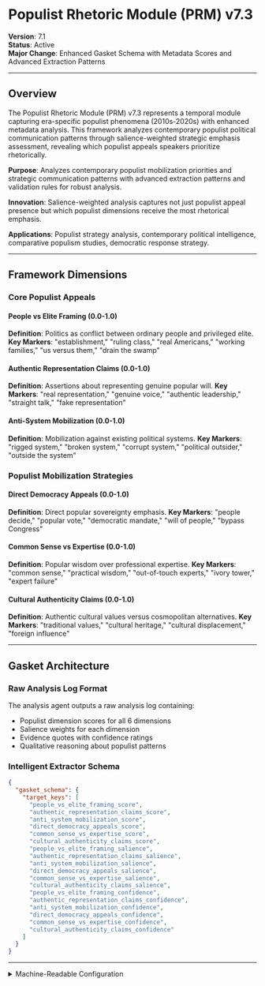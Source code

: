 # Populist Rhetoric Module (PRM) v7.3

**Version**: 7.1  
**Status**: Active  
**Major Change**: Enhanced Gasket Schema with Metadata Scores and Advanced Extraction Patterns

---

## Overview

The Populist Rhetoric Module (PRM) v7.3 represents a temporal module capturing era-specific populist phenomena (2010s-2020s) with enhanced metadata analysis. This framework analyzes contemporary populist political communication patterns through salience-weighted strategic emphasis assessment, revealing which populist appeals speakers prioritize rhetorically.

**Purpose**: Analyzes contemporary populist mobilization priorities and strategic communication patterns with advanced extraction patterns and validation rules for robust analysis.

**Innovation**: Salience-weighted analysis captures not just populist appeal presence but which populist dimensions receive the most rhetorical emphasis.

**Applications**: Populist strategy analysis, contemporary political intelligence, comparative populism studies, democratic response strategy.

---

## Framework Dimensions

### **Core Populist Appeals**

#### People vs Elite Framing (0.0-1.0)
**Definition**: Politics as conflict between ordinary people and privileged elite.
**Key Markers**: "establishment," "ruling class," "real Americans," "working families," "us versus them," "drain the swamp"

#### Authentic Representation Claims (0.0-1.0)
**Definition**: Assertions about representing genuine popular will.
**Key Markers**: "real representation," "genuine voice," "authentic leadership," "straight talk," "fake representation"

#### Anti-System Mobilization (0.0-1.0)
**Definition**: Mobilization against existing political systems.
**Key Markers**: "rigged system," "broken system," "corrupt system," "political outsider," "outside the system"

### **Populist Mobilization Strategies**

#### Direct Democracy Appeals (0.0-1.0)
**Definition**: Direct popular sovereignty emphasis.
**Key Markers**: "people decide," "popular vote," "democratic mandate," "will of people," "bypass Congress"

#### Common Sense vs Expertise (0.0-1.0)
**Definition**: Popular wisdom over professional expertise.
**Key Markers**: "common sense," "practical wisdom," "out-of-touch experts," "ivory tower," "expert failure"

#### Cultural Authenticity Claims (0.0-1.0)
**Definition**: Authentic cultural values versus cosmopolitan alternatives.
**Key Markers**: "traditional values," "cultural heritage," "cultural displacement," "foreign influence"

---

## Gasket Architecture

### Raw Analysis Log Format
The analysis agent outputs a raw analysis log containing:
- Populist dimension scores for all 6 dimensions
- Salience weights for each dimension
- Evidence quotes with confidence ratings
- Qualitative reasoning about populist patterns

### Intelligent Extractor Schema
```json
{
  "gasket_schema": {
    "target_keys": [
      "people_vs_elite_framing_score",
      "authentic_representation_claims_score",
      "anti_system_mobilization_score",
      "direct_democracy_appeals_score",
      "common_sense_vs_expertise_score",
      "cultural_authenticity_claims_score",
      "people_vs_elite_framing_salience",
      "authentic_representation_claims_salience",
      "anti_system_mobilization_salience",
      "direct_democracy_appeals_salience",
      "common_sense_vs_expertise_salience",
      "cultural_authenticity_claims_salience",
      "people_vs_elite_framing_confidence",
      "authentic_representation_claims_confidence",
      "anti_system_mobilization_confidence",
      "direct_democracy_appeals_confidence",
      "common_sense_vs_expertise_confidence",
      "cultural_authenticity_claims_confidence"
    ]
  }
}
```

---

<details><summary>Machine-Readable Configuration</summary>

```json
{
  "name": "prm_v7_1",
  "version": "v7.3",
  "display_name": "Populist Rhetoric Module (PRM) v7.3",
  "analysis_variants": {
    "default": {
      "description": "Sequential contemporary populist assessment with chain-of-thought methodology",
      "analysis_prompt": "You are an expert analyst specializing in contemporary populist political communication and democratic mobilization strategies across diverse contexts. Analyze this text through focused sequential steps, examining each populist dimension group independently before integration.\n\nSTEP 1 - CORE POPULIST APPEALS ANALYSIS\nFocus ONLY on core populist appeals (ignore mobilization strategies for now):\n- Look for people vs elite framing patterns: ordinary people emphasis ('ordinary people,' 'hardworking families,' 'common folk'), elite opposition ('privileged elite,' 'establishment,' 'corrupt elite'), conflict framing ('us versus them,' 'people versus elite,' 'class warfare') - Note: These are semantic concepts, look for politics as conflict between ordinary people and privileged elite, not just these exact phrases\n- Look for authentic representation patterns: genuine will claims ('represent genuine will,' 'voice of the people,' 'true representation'), popular mandate ('popular mandate,' 'people chose me,' 'speaking for people'), authenticity assertions ('authentic leader,' 'real representative,' 'genuine voice') - Note: These are semantic concepts, look for assertions about representing genuine popular will, not just these exact claims\n- Look for anti-system mobilization patterns: system opposition ('against the system,' 'corrupt system,' 'broken system'), institutional critique ('failed institutions,' 'rigged game,' 'system failure'), mobilization calls ('fight the system,' 'change the system,' 'tear it down') - Note: These are semantic concepts, look for mobilization against existing political systems, not just these exact terms\n- Score each dimension (0.0-1.0) with specific textual evidence\n- Assess salience (0.0-1.0): How central are core populist appeals to the overall message?\n- State confidence (0.0-1.0): How certain are you in this assessment?\nShow your analytical work and evidence before proceeding.\n\nSTEP 2 - POPULIST MOBILIZATION STRATEGIES ANALYSIS\nNow focus ONLY on populist mobilization strategies:\n- Look for direct democracy patterns: popular sovereignty ('people decide,' 'popular vote,' 'democratic mandate'), institutional bypass ('will of people,' 'bypass Congress,' 'direct to people'), direct participation ('people's choice,' 'direct democracy,' 'popular referendum') - Note: These are semantic concepts, look for direct popular sovereignty emphasis, not just these exact approaches\n- Look for common sense vs expertise patterns: popular wisdom ('common sense,' 'practical wisdom,' 'street smarts'), expert critique ('out-of-touch experts,' 'ivory tower,' 'expert failure'), folk knowledge ('what everyone knows,' 'obvious truth,' 'simple wisdom') - Note: These are semantic concepts, look for popular wisdom over professional expertise, not just these exact contrasts\n- Look for cultural authenticity patterns: traditional values ('traditional values,' 'cultural heritage,' 'authentic culture'), cultural threat ('cultural displacement,' 'foreign influence,' 'cultural invasion'), authenticity claims ('real culture,' 'authentic values,' 'true heritage') - Note: These are semantic concepts, look for authentic cultural values versus cosmopolitan alternatives, not just these exact values\n- Score each dimension (0.0-1.0) with specific textual evidence\n- Assess salience (0.0-1.0): How central are mobilization strategies to the message?\n- State confidence (0.0-1.0): How certain are you in this assessment?\nShow your analytical work and evidence before proceeding.\n\nFINAL STEP - INTEGRATION AND VALIDATION\nReview your step-by-step analysis:\n- Check for scoring consistency across all populist dimensions\n- Validate that evidence quality meets academic standards\n- Assess contemporary populist communication patterns and strategic priorities\n- Confirm confidence levels are appropriately calibrated\n- Calculate populist rhetoric indices and salience-weighted scores\n- Apply pattern classifications based on overall populist profile\n\nProvide your final structured analysis following this format:\n\n**POPULIST RHETORIC ASSESSMENT**\n\n**Core Populist Appeals**: People vs Elite [score], Authentic Representation [score], Anti-System Mobilization [score] (salience: [score], confidence: [score])\n**Mobilization Strategies**: Direct Democracy [score], Common Sense vs Expertise [score], Cultural Authenticity [score] (salience: [score], confidence: [score])\n\n**Calculated Metrics**:\n- Core Populist Appeal Score: [calculated score]\n- Populist Mobilization Score: [calculated score]\n- Populist Rhetoric Index: [calculated score]\n- Salience-Weighted Index: [calculated score]\n\n**Key Insights**: [Summary of contemporary populist communication patterns, strategic priorities, and mobilization approach]"
    }
  },
  "dimension_groups": {
    "core_populist_appeals": ["people_vs_elite_framing", "authentic_representation_claims", "anti_system_mobilization"],
    "populist_mobilization_strategies": ["direct_democracy_appeals", "common_sense_vs_expertise", "cultural_authenticity_claims"]
  },
  "calculation_spec": {
    "core_populist_appeal_score": "(people_vs_elite_framing_score + authentic_representation_claims_score + anti_system_mobilization_score) / 3",
    "populist_mobilization_score": "(direct_democracy_appeals_score + common_sense_vs_expertise_score + cultural_authenticity_claims_score) / 3", 
    "populist_rhetoric_index": "(core_populist_appeal_score + populist_mobilization_score) / 2",
    "salience_weighted_core_populist_appeal_score": "(people_vs_elite_framing_score * people_vs_elite_framing_salience + authentic_representation_claims_score * authentic_representation_claims_salience + anti_system_mobilization_score * anti_system_mobilization_salience) / (people_vs_elite_framing_salience + authentic_representation_claims_salience + anti_system_mobilization_salience + 1e-9)",
    "salience_weighted_populist_mobilization_score": "(direct_democracy_appeals_score * direct_democracy_appeals_salience + common_sense_vs_expertise_score * common_sense_vs_expertise_salience + cultural_authenticity_claims_score * cultural_authenticity_claims_salience) / (direct_democracy_appeals_salience + common_sense_vs_expertise_salience + cultural_authenticity_claims_salience + 1e-9)",
    "salience_weighted_populist_rhetoric_index": "(salience_weighted_core_populist_appeal_score * ((people_vs_elite_framing_salience + authentic_representation_claims_salience + anti_system_mobilization_salience + 1e-9) / 3) + salience_weighted_populist_mobilization_score * ((direct_democracy_appeals_salience + common_sense_vs_expertise_salience + cultural_authenticity_claims_salience + 1e-9) / 3)) / (((people_vs_elite_framing_salience + authentic_representation_claims_salience + anti_system_mobilization_salience + 1e-9) / 3) + ((direct_democracy_appeals_salience + common_sense_vs_expertise_salience + cultural_authenticity_claims_salience + 1e-9) / 3))"
  },
  "reliability_rubric": {
    "cronbachs_alpha": {
      "excellent": [0.80, 1.0],
      "good": [0.70, 0.79],
      "acceptable": [0.60, 0.69],
      "poor": [0.0, 0.59]
    },
    "notes": "Defines quality thresholds for framework reliability. The Synthesis Agent uses this for automated fit assessment."
  },
  "gasket_schema": {
    "version": "7.1",
    "extraction_method": "intelligent_extractor",
    "target_keys": [
      "people_vs_elite_framing_score",
      "authentic_representation_claims_score",
      "anti_system_mobilization_score",
      "direct_democracy_appeals_score",
      "common_sense_vs_expertise_score",
      "cultural_authenticity_claims_score",
      "people_vs_elite_framing_salience",
      "authentic_representation_claims_salience",
      "anti_system_mobilization_salience",
      "direct_democracy_appeals_salience",
      "common_sense_vs_expertise_salience",
      "cultural_authenticity_claims_salience",
      "people_vs_elite_framing_confidence",
      "authentic_representation_claims_confidence",
      "anti_system_mobilization_confidence",
      "direct_democracy_appeals_confidence",
      "common_sense_vs_expertise_confidence",
      "cultural_authenticity_claims_confidence"
    ],
    "extraction_patterns": {
      "people_vs_elite_framing_score": ["people.{0,20}vs.{0,20}elite.{0,20}framing.{0,20}score", "people.{0,20}elite.{0,20}rating", "elite\\s*framing\\s*:\\s*[0-9]"],
      "authentic_representation_claims_score": ["authentic.{0,20}representation.{0,20}claims.{0,20}score", "authentic.{0,20}representation.{0,20}rating", "authentic\\s*representation\\s*:\\s*[0-9]"],
      "anti_system_mobilization_score": ["anti.{0,20}system.{0,20}mobilization.{0,20}score", "anti.{0,20}system.{0,20}rating", "anti\\s*system\\s*:\\s*[0-9]"],
      "direct_democracy_appeals_score": ["direct.{0,20}democracy.{0,20}appeals.{0,20}score", "direct.{0,20}democracy.{0,20}rating", "direct\\s*democracy\\s*:\\s*[0-9]"],
      "common_sense_vs_expertise_score": ["common.{0,20}sense.{0,20}vs.{0,20}expertise.{0,20}score", "common.{0,20}sense.{0,20}rating", "common\\s*sense\\s*:\\s*[0-9]"],
      "cultural_authenticity_claims_score": ["cultural.{0,20}authenticity.{0,20}claims.{0,20}score", "cultural.{0,20}authenticity.{0,20}rating", "cultural\\s*authenticity\\s*:\\s*[0-9]"],
      "people_vs_elite_framing_salience": ["people.{0,20}vs.{0,20}elite.{0,20}framing.{0,20}salience", "people.{0,20}elite.{0,20}importance", "elite.{0,20}framing.{0,20}centrality"],
      "authentic_representation_claims_salience": ["authentic.{0,20}representation.{0,20}claims.{0,20}salience", "authentic.{0,20}representation.{0,20}importance", "authentic.{0,20}representation.{0,20}centrality"],
      "anti_system_mobilization_salience": ["anti.{0,20}system.{0,20}mobilization.{0,20}salience", "anti.{0,20}system.{0,20}importance", "anti.{0,20}system.{0,20}centrality"],
      "direct_democracy_appeals_salience": ["direct.{0,20}democracy.{0,20}appeals.{0,20}salience", "direct.{0,20}democracy.{0,20}importance", "direct.{0,20}democracy.{0,20}centrality"],
      "common_sense_vs_expertise_salience": ["common.{0,20}sense.{0,20}vs.{0,20}expertise.{0,20}salience", "common.{0,20}sense.{0,20}importance", "common.{0,20}sense.{0,20}centrality"],
      "cultural_authenticity_claims_salience": ["cultural.{0,20}authenticity.{0,20}claims.{0,20}salience", "cultural.{0,20}authenticity.{0,20}importance", "cultural.{0,20}authenticity.{0,20}centrality"],
      "people_vs_elite_framing_confidence": ["people.{0,20}vs.{0,20}elite.{0,20}framing.{0,20}confidence", "people.{0,20}elite.{0,20}certainty", "elite.{0,20}framing.{0,20}sure"],
      "authentic_representation_claims_confidence": ["authentic.{0,20}representation.{0,20}claims.{0,20}confidence", "authentic.{0,20}representation.{0,20}certainty", "authentic.{0,20}representation.{0,20}sure"],
      "anti_system_mobilization_confidence": ["anti.{0,20}system.{0,20}mobilization.{0,20}confidence", "anti.{0,20}system.{0,20}certainty", "anti.{0,20}system.{0,20}sure"],
      "direct_democracy_appeals_confidence": ["direct.{0,20}democracy.{0,20}appeals.{0,20}confidence", "direct.{0,20}democracy.{0,20}certainty", "direct.{0,20}democracy.{0,20}sure"],
      "common_sense_vs_expertise_confidence": ["common.{0,20}sense.{0,20}vs.{0,20}expertise.{0,20}confidence", "common.{0,20}sense.{0,20}certainty", "common.{0,20}sense.{0,20}sure"],
      "cultural_authenticity_claims_confidence": ["cultural.{0,20}authenticity.{0,20}claims.{0,20}confidence", "cultural.{0,20}authenticity.{0,20}certainty", "cultural.{0,20}authenticity.{0,20}sure"]
    },
    "validation_rules": {
      "required_fields": [
        "people_vs_elite_framing_score", "authentic_representation_claims_score", "anti_system_mobilization_score",
        "direct_democracy_appeals_score", "common_sense_vs_expertise_score", "cultural_authenticity_claims_score"
      ],
      "score_ranges": {"min": 0.0, "max": 1.0},
      "metadata_ranges": {
        "salience": {"min": 0.0, "max": 1.0},
        "confidence": {"min": 0.0, "max": 1.0}
      },
      "fallback_strategy": "use_default_values"
    }
  }
}
```

</details>